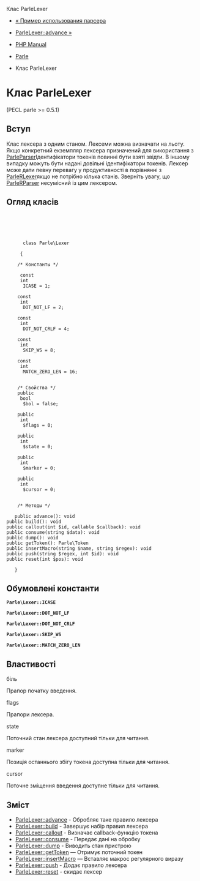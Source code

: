 Клас ParleLexer

-   [« Пример использования парсера](parle.examples.parser.html)
    
-   [ParleLexer::advance »](parle-lexer.advance.html)
    
-   [PHP Manual](index.html)
    
-   [Parle](book.parle.html)
    
-   Клас ParleLexer
    

# Клас ParleLexer

(PECL parle >= 0.5.1)

## Вступ

Клас лексера з одним станом. Лексеми можна визначати на льоту. Якщо конкретний екземпляр лексера призначений для використання з [ParleParser](class.parle-parser.html)Ідентифікатори токенів повинні бути взяті звідти. В іншому випадку можуть бути надані довільні ідентифікатори токенів. Лексер може дати певну перевагу у продуктивності в порівнянні з [ParleRLexer](class.parle-rlexer.html)якщо не потрібно кілька станів. Зверніть увагу, що [ParleRParser](class.parle-rparser.html) несумісний із цим лексером.

## Огляд класів

```classsynopsis



    
     
      class Parle\Lexer
     
     {

    /* Константы */
    
     const
     int
      ICASE = 1;

    const
     int
      DOT_NOT_LF = 2;

    const
     int
      DOT_NOT_CRLF = 4;

    const
     int
      SKIP_WS = 8;

    const
     int
      MATCH_ZERO_LEN = 16;


    /* Свойства */
    public
     bool
      $bol = false;

    public
     int
      $flags = 0;

    public
     int
      $state = 0;

    public
     int
      $marker = 0;

    public
     int
      $cursor = 0;


    /* Методы */
    
   public advance(): void
public build(): void
public callout(int $id, callable $callback): void
public consume(string $data): void
public dump(): void
public getToken(): Parle\Token
public insertMacro(string $name, string $regex): void
public push(string $regex, int $id): void
public reset(int $pos): void

   }
```

## Обумовлені константи

**`Parle\Lexer::ICASE`**

**`Parle\Lexer::DOT_NOT_LF`**

**`Parle\Lexer::DOT_NOT_CRLF`**

**`Parle\Lexer::SKIP_WS`**

**`Parle\Lexer::MATCH_ZERO_LEN`**

## Властивості

біль

Прапор початку введення.

flags

Прапори лексера.

state

Поточний стан лексера доступний тільки для читання.

marker

Позиція останнього збігу токена доступна тільки для читання.

cursor

Поточне зміщення введення доступне тільки для читання.

## Зміст

-   [ParleLexer::advance](parle-lexer.advance.html) - Обробляє таке правило лексера
-   [ParleLexer::build](parle-lexer.build.html) - Завершує набір правил лексера
-   [ParleLexer::callout](parle-lexer.callout.html) - Визначає callback-функцію токена
-   [ParleLexer::consume](parle-lexer.consume.html) - Передає дані на обробку
-   [ParleLexer::dump](parle-lexer.dump.html) - Виводить стан пристрою
-   [ParleLexer::getToken](parle-lexer.gettoken.html) — Отримує поточний токен
-   [ParleLexer::insertMacro](parle-lexer.insertmacro.html) — Вставляє макрос регулярного виразу
-   [ParleLexer::push](parle-lexer.push.html) - Додає правило лексера
-   [ParleLexer::reset](parle-lexer.reset.html) - скидає лексер